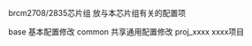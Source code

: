 brcm2708/2835芯片组
放与本芯片组有关的配置项

base                     基本配置修改 
common              共享通用配置修改
proj_xxxx             xxxx项目